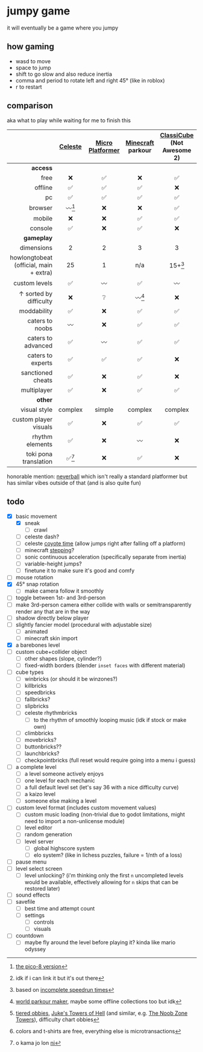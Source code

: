 # jumpy game

it will eventually be a game where you jumpy

## how gaming

- wasd to move
- space to jump
- shift to go slow and also reduce inertia
- comma and period to rotate left and right 45° (like in roblox)
- r to restart

## comparison

aka what to play while waiting for me to finish this

|	| [Celeste](https://www.celestegame.com/)	| [Micro Platformer](https://store.steampowered.com/app/1283130/Micro_Platformer/)	| [Minecraft](https://minecraft.net/) parkour	| [ClassiCube](https://www.classicube.net/) (Not Awesome 2)	| [Roblox](https://roblox.com/) obbies	| [Super Mario 64](https://www.mariowiki.com/Super_Mario_64)	| [Clustertruck](https://landfall.se/clustertruck)	| [MEANDERS](https://store.steampowered.com/app/734920/MEANDERS/)	| jumpy game (eventually)	|
| -:	| :-:	| :-:	| :-:	| :-:	| :-:	| :-:	| :-:	| :-:	| :-:	|
| **access**	|	|	|	|	|	|	|	|	|	|
| free	| ❌	| ✅	| ❌	| ✅	| ✅	| ❌	| ❌	| ❌	| ✅	|
| offline	| ✅	| ✅	| ✅	| ❌	| ❌	| ✅	| ✅	| ✅	| ✅	|
| pc	| ✅	| ✅	| ✅	| ✅	| ✅	| ✅	| ✅	| ✅	| ✅	|
| browser	| 〰[^1]	| ❌	| ❌	| ✅	| ❌	| ✅[^2]	| ❌	| ❌	| ✅	|
| mobile	| ❌	| ❌	| ✅	| ✅	| ✅	| ✅	| ❌	| ❌	| ✅	|
| console	| ✅	| ❌	| ✅	| ❌	| ✅	| ✅	| ✅	| ❌	| ❌	|
| **gameplay**	|	|	|	|	|	|	|	|	|	|
| dimensions	| 2	| 2	| 3	| 3	| 3	| 3	| 3	| 3	| 3	|
| howlongtobeat (official, main + extra)	| 25	| 1	| n/a	| 15+[^3]	| n/a	| 17	| 5.5	| 2.5	| 5?	|
| custom levels	| ✅	| 〰	| ✅	| 〰	| ✅	| 〰	| ✅	| ❌	| ✅	|
| ↑ sorted by difficulty	| ❌	| ❔	| 〰[^4]		| ❌	| ✅[^5]	| ❌	| ❌	| n/a	| ✅	|
| moddability	| ✅	| ❌	| ✅	| ✅	| ✅	| ✅	| ❌	| n/a	| ✅	|
| caters to noobs	| 〰	| ❌	| ✅	| ✅	| ✅	| ✅	| ✅	| ✅	| ✅	|
| caters to advanced	| ✅	| 〰	| ✅	| ✅	| ✅	| ✅	| ✅	| ✅	| ✅	|
| caters to experts	| ✅	| ✅	| ✅	| ❌	| ✅	| ✅	| ✅	| ❌	| ❔	|
| sanctioned cheats	| ✅	| ❌	| ✅	| ❌	| ❌	| 〰		| ❌	| ❌	| ✅	|
| multiplayer	| ✅	| ❌	| ✅	| ✅	| ✅	| ✅	| ❌	| ❌	| ❌	|
| **other**	|	|	|	|	|	|	|	|	|	|
| visual style	| complex	| simple	| complex	| complex	| complex	| complex	| simple	| simple	| simple	|
| custom player visuals	| ✅	| ❌	| ✅	| ✅	| 〰[^6]		| ✅	| ❌	| ❌	| ✅	|
| rhythm elements	| ✅	| ❌	| 〰	| ❌	| ✅	| ❔	| ❌	| ❌	| ✅	|
| toki pona translation	| ✅[^7]	| ❌	| ✅	| ❌	| ❌	| ❌	| ❌	| ❌	| ✅	|

[^1]: [the pico-8 version](https://mattmakesgames.itch.io/celesteclassic)
[^2]: idk if i can link it but it's out there
[^3]: based on [incomplete speedrun times](https://www.speedrun.com/na2/full_game)
[^4]: [world parkour maker](https://www.worldparkourmaker.com/), maybe some offline collections too but idk
[^5]: [tiered obbies](https://www.roblox.com/games/5946849188/Tiered-Obbies), [Juke's Towers of Hell](https://www.roblox.com/games/8562822414/Jukes-Towers-of-Hell) (and similar, e.g. [The Noob Zone Towers](https://www.roblox.com/games/8678939697/The-Noob-Zone-Towers)), difficulty chart obbies
[^6]: colors and t-shirts are free, everything else is microtransactions
[^7]: o kama jo lon [ni](https://gamebanana.com/mods/420491)

honorable mention: [neverball](https://neverball.org/) which isn't really a standard platformer but has similar vibes outside of that (and is also quite fun)

## todo

- [x] basic movement
	- [x] sneak
		- [ ] crawl
	- [ ] celeste dash?
	- [ ] celeste [coyote time](https://gamerant.com/celeste-coyote-time-mechanic-platforming-impact-hidden-mechanics/) (allow jumps right after falling off a platform)
	- [ ] minecraft [stepping](https://www.mcpk.wiki/wiki/Special:MyLanguage/Stepping)?
	- [ ] sonic continuous acceleration (specifically separate from inertia)
	- [ ] variable-height jumps?
	- [ ] finetune it to make sure it's good and comfy
- [ ] mouse rotation
- [x] 45° snap rotation
	- [ ] make camera follow it smoothly
- [ ] toggle between 1st- and 3rd-person
- [ ] make 3rd-person camera either collide with walls or semitransparently render any that are in the way
- [ ] shadow directly below player
- [ ] slightly fancier model (procedural with adjustable size)
	- [ ] animated
	- [ ] minecraft skin import
- [x] a barebones level
- [ ] custom cube+collider object
	- [ ] other shapes (slope, cylinder?)
	- [ ] fixed-width borders (blender `inset faces` with different material)
- [ ] cube types
	- [ ] winbricks (or should it be winzones?)
	- [ ] killbricks
	- [ ] speedbricks
	- [ ] fallbricks?
	- [ ] slipbricks
	- [ ] celeste rhythmbricks
		- [ ] to the rhythm of smoothly looping music (idk if stock or make own)
	- [ ] climbbricks
	- [ ] movebricks?
	- [ ] buttonbricks??
	- [ ] launchbricks?
	- [ ] checkpointbricks (full reset would require going into a menu i guess)
- [ ] a complete level
	- [ ] a level someone actively enjoys
	- [ ] one level for each mechanic
	- [ ] a full default level set (let's say 36 with a nice difficulty curve)
	- [ ] a kaizo level
	- [ ] someone else making a level
- [ ] custom level format (includes custom movement values)
	- [ ] custom music loading (non-trivial due to godot limitations, might need to import a non-unlicense module)
	- [ ] level editor
	- [ ] random generation
	- [ ] level server
		- [ ] global highscore system
		- [ ] elo system? (like in lichess puzzles, failure = 1/nth of a loss)
- [ ] pause menu
- [ ] level select screen
	- [ ] level unlocking? (i'm thinking only the first `n` uncompleted levels would be available, effectively allowing for `n` skips that can be restored later)
- [ ] sound effects
- [ ] savefile
	- [ ] best time and attempt count
	- [ ] settings
		- [ ] controls
		- [ ] visuals
- [ ] countdown
	- [ ] maybe fly around the level before playing it? kinda like mario odyssey
